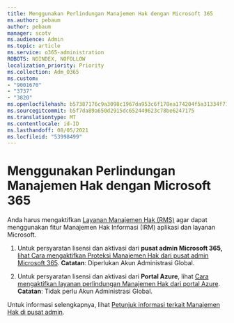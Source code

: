```yaml
---
title: Menggunakan Perlindungan Manajemen Hak dengan Microsoft 365
ms.author: pebaum
author: pebaum
manager: scotv
ms.audience: Admin
ms.topic: article
ms.service: o365-administration
ROBOTS: NOINDEX, NOFOLLOW
localization_priority: Priority
ms.collection: Adm_O365
ms.custom:
- "9001670"
- "3737"
- "3820"
ms.openlocfilehash: b57387176c9a3098c1967da953c6f178ea174204f5a31334f71ddd143d66d92c
ms.sourcegitcommit: b5f7da89a650d2915dc652449623c78be6247175
ms.translationtype: MT
ms.contentlocale: id-ID
ms.lasthandoff: 08/05/2021
ms.locfileid: "53998499"
---
```

# <a name="use-rights-management-protection-with-microsoft-365"></a>Menggunakan Perlindungan Manajemen Hak dengan Microsoft 365

Anda harus mengaktifkan [Layanan Manajemen Hak (RMS)](https://docs.microsoft.com/azure/information-protection/what-is-azure-rms) agar dapat menggunakan fitur Manajemen Hak Informasi (IRM) aplikasi dan layanan Microsoft.

1. Untuk persyaratan lisensi dan aktivasi dari **pusat admin Microsoft 365,** [lihat Cara mengaktifkan Proteksi Manajemen Hak dari pusat admin Microsoft 365](https://docs.microsoft.com/azure/information-protection/activate-office365). **Catatan**: Diperlukan Akun Administrasi Global.

2. Untuk persyaratan lisensi dan aktivasi dari **Portal Azure**, lihat [Cara mengaktifkan layanan perlindungan Manajemen Hak dari portal Azure](https://docs.microsoft.com/azure/information-protection/activate-azure). **Catatan**: Tidak perlu Akun Administrasi Global.

Untuk informasi selengkapnya, lihat [Petunjuk informasi terkait Manajemen Hak di pusat admin](https://docs.microsoft.com/office365/enterprise/activate-rms-in-office-365).

